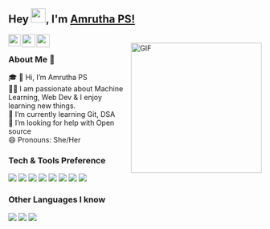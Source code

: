 ## Hey <img src="https://github.com/TheDudeThatCode/TheDudeThatCode/blob/master/Assets/Hi.gif" width="29px">, I'm [Amrutha PS!](https://www.linkedin.com/in/k-s-antony-micheal-6419bb19a/) 

<a href="https://www.linkedin.com/in/amrutha-p-s-3a57791b3/">
  <img align="left" width="24px" src="https://cdn.jsdelivr.net/npm/simple-icons@v3/icons/linkedin.svg"  />
</a>
<a href="mailto:iamamrutha1444@gmail.com">
  <img align="left" width="26px" src="https://cdn.jsdelivr.net/npm/simple-icons@v3/icons/gmail.svg" />
</a>
<a href="https://www.hackerrank.com/Iamamrutha1444">
  <img align="left" width="26px" src="https://cdn.pixabay.com/photo/2020/09/24/17/48/woman-5599344_960_720.png" />
</a>
<br />
<img align="right" alt="GIF" height="260px" src="https://camo.githubusercontent.com/992babdffd8c74a1502de375fbdf7e4d54773242/68747470733a2f2f6d656469612e67697068792e636f6d2f6d656469612f53576f536b4e36447854737a71494b4571762f67697068792e676966" />

### About Me 🚀
🎓 👋 Hi, I’m Amrutha PS</br>
👨‍💻  I am passionate about Machine Learning, Web Dev & I enjoy learning new things. </br>
🌱 I’m currently learning Git, DSA</br>
🤔 I’m looking for help with Open source</br>
😄 Pronouns: She/Her</br>

### Tech & Tools Preference
<img src = "https://img.shields.io/badge/-HTML5-E34F26?style=flat&logo=html5&logoColor=white"> <img src = "https://img.shields.io/badge/-CSS3-1572B6?style=flat&logo=css3&logoColor=white">
<img src="https://img.shields.io/badge/-Bootstrap-563D7C?style=flat&logo=bootstrap&logoColor=white">
<img src="https://img.shields.io/badge/-JavaScript-eed718?style=flat&logo=javascript&logoColor=ffffff">
<img src="https://img.shields.io/badge/-MySQL-F29111?style=flat&logo=mysql&logoColor=FFFFFF">
<img src="http://img.shields.io/badge/-Git-F1502F?style=flat&logo=git&logoColor=FFFFFF">
<img src="http://img.shields.io/badge/-Github-000000?style=flat&logo=github&logoColor=FFFFFF">
<img src="http://img.shields.io/badge/-VS%20Code-007ACC?style=flat&logo=visual%20studio%20code&logoColor=white">
### Other Languages I know
<img src="http://img.shields.io/badge/-Java-F89820?style=flat&logo=java&logoColor=white"> <img src="https://img.shields.io/badge/-C%20&%20C++-659ad2?style=flat&logo=c%2B%2B&logoColor=ffffff"> <img src="https://img.shields.io/badge/-Python-black?style=flat&logo=python&logoColor=white">


<!---
iamamruthaps/iamamruthaps is a ✨ special ✨ repository because its `README.md` (this file) appears on your GitHub profile.
You can click the Preview link to take a look at your changes.
--->
